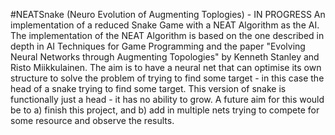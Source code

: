 #NEATSnake (Neuro Evolution of Augmenting Toplogies) - IN PROGRESS
An implementation of a reduced Snake Game with a NEAT Algorithm as the AI. The implementation of the NEAT Algorithm is based on the one described in depth in AI Techniques for Game Programming and the paper "Evolving Neural Networks through Augmenting Topologies" by Kenneth Stanley and Risto Miikkulainen. The aim is to have a neural net that can optimise its own structure to solve the problem of trying to find some target - in this case the head of a snake trying to find some target. This version of snake is functionally just a head - it has no ability to grow. A future aim for this would be to a) finish this project, and b) add in multiple nets trying to compete for some resource and observe the results.